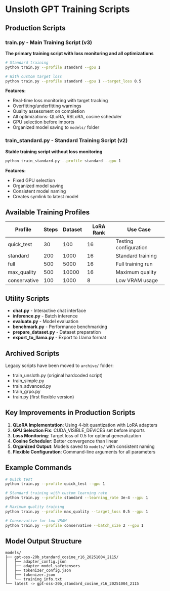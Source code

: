 # Unsloth GPT Training Scripts

## Production Scripts

### train.py - Main Training Script (v3)
**The primary training script with loss monitoring and all optimizations**

```bash
# Standard training
python train.py --profile standard --gpu 1

# With custom target loss
python train.py --profile standard --gpu 1 --target_loss 0.5
```

**Features:**
- Real-time loss monitoring with target tracking
- Overfitting/underfitting warnings
- Quality assessment on completion
- All optimizations: QLoRA, RSLoRA, cosine scheduler
- GPU selection before imports
- Organized model saving to `models/` folder

### train_standard.py - Standard Training Script (v2)
**Stable training script without loss monitoring**

```bash
python train_standard.py --profile standard --gpu 1
```

**Features:**
- Fixed GPU selection
- Organized model saving
- Consistent model naming
- Creates symlink to latest model

## Available Training Profiles

| Profile | Steps | Dataset | LoRA Rank | Use Case |
|---------|-------|---------|-----------|----------|
| quick_test | 30 | 100 | 16 | Testing configuration |
| standard | 200 | 1000 | 16 | Standard training |
| full | 500 | 5000 | 16 | Full training run |
| max_quality | 500 | 10000 | 16 | Maximum quality |
| conservative | 100 | 1000 | 8 | Low VRAM usage |

## Utility Scripts

- **chat.py** - Interactive chat interface
- **inference.py** - Batch inference
- **evaluate.py** - Model evaluation
- **benchmark.py** - Performance benchmarking
- **prepare_dataset.py** - Dataset preparation
- **export_to_llama.py** - Export to Llama format

## Archived Scripts

Legacy scripts have been moved to `archive/` folder:
- train_unsloth.py (original hardcoded script)
- train_simple.py
- train_advanced.py
- train_grpo.py
- train.py (first flexible version)

## Key Improvements in Production Scripts

1. **QLoRA Implementation**: Using 4-bit quantization with LoRA adapters
2. **GPU Selection Fix**: CUDA_VISIBLE_DEVICES set before imports
3. **Loss Monitoring**: Target loss of 0.5 for optimal generalization
4. **Cosine Scheduler**: Better convergence than linear
5. **Organized Output**: Models saved to `models/` with consistent naming
6. **Flexible Configuration**: Command-line arguments for all parameters

## Example Commands

```bash
# Quick test
python train.py --profile quick_test --gpu 1

# Standard training with custom learning rate
python train.py --profile standard --learning_rate 3e-4 --gpu 1

# Maximum quality training
python train.py --profile max_quality --target_loss 0.5 --gpu 1

# Conservative for low VRAM
python train.py --profile conservative --batch_size 2 --gpu 1
```

## Model Output Structure

```
models/
├── gpt-oss-20b_standard_cosine_r16_20251004_2115/
│   ├── adapter_config.json
│   ├── adapter_model.safetensors
│   ├── tokenizer_config.json
│   ├── tokenizer.json
│   └── training_info.txt
└── latest -> gpt-oss-20b_standard_cosine_r16_20251004_2115
```
